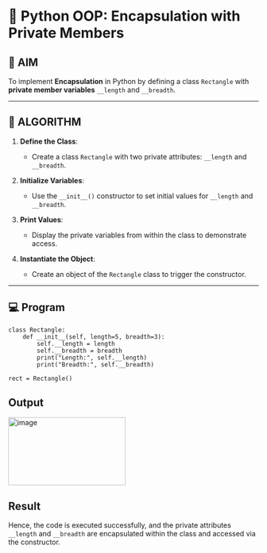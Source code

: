 # 🐍 Python OOP: Encapsulation with Private Members

## 🎯 AIM

To implement **Encapsulation** in Python by defining a class `Rectangle` with **private member variables** `__length` and `__breadth`.

---

## 🧠 ALGORITHM

1. **Define the Class**:
   - Create a class `Rectangle` with two private attributes: `__length` and `__breadth`.

2. **Initialize Variables**:
   - Use the `__init__()` constructor to set initial values for `__length` and `__breadth`.

3. **Print Values**:
   - Display the private variables from within the class to demonstrate access.

4. **Instantiate the Object**:
   - Create an object of the `Rectangle` class to trigger the constructor.

---

## 💻 Program
```
class Rectangle:
    def __init__(self, length=5, breadth=3):
        self.__length = length
        self.__breadth = breadth
        print("Length:", self.__length)
        print("Breadth:", self.__breadth)

rect = Rectangle()
```
## Output

<img width="236" height="137" alt="image" src="https://github.com/user-attachments/assets/bcefead4-01af-4417-b882-695508835d29" />

## Result

Hence, the code is executed successfully, and the private attributes `__length` and `__breadth` are encapsulated within the class and accessed via the constructor.

